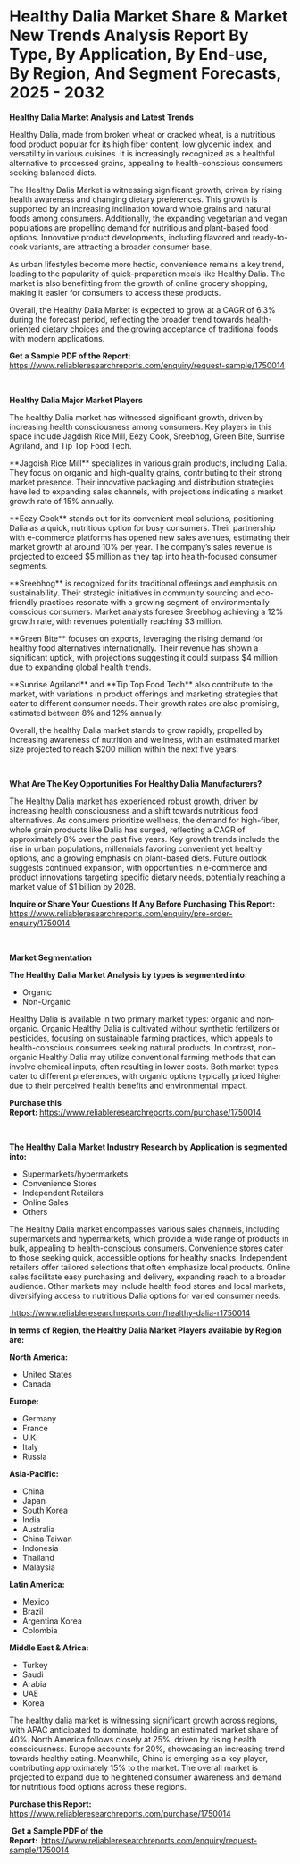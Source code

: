<p><h1>Healthy Dalia Market Share & Market New Trends Analysis Report By Type, By Application, By End-use, By Region, And Segment Forecasts, 2025 - 2032</h1></p><p><strong>Healthy Dalia Market Analysis and Latest Trends</strong></p>
<p><p>Healthy Dalia, made from broken wheat or cracked wheat, is a nutritious food product popular for its high fiber content, low glycemic index, and versatility in various cuisines. It is increasingly recognized as a healthful alternative to processed grains, appealing to health-conscious consumers seeking balanced diets.</p><p>The Healthy Dalia Market is witnessing significant growth, driven by rising health awareness and changing dietary preferences. This growth is supported by an increasing inclination toward whole grains and natural foods among consumers. Additionally, the expanding vegetarian and vegan populations are propelling demand for nutritious and plant-based food options. Innovative product developments, including flavored and ready-to-cook variants, are attracting a broader consumer base.</p><p>As urban lifestyles become more hectic, convenience remains a key trend, leading to the popularity of quick-preparation meals like Healthy Dalia. The market is also benefitting from the growth of online grocery shopping, making it easier for consumers to access these products.</p><p>Overall, the Healthy Dalia Market is expected to grow at a CAGR of 6.3% during the forecast period, reflecting the broader trend towards health-oriented dietary choices and the growing acceptance of traditional foods with modern applications.</p></p>
<p><strong>Get a Sample PDF of the Report:&nbsp;</strong> <a href="https://www.reliableresearchreports.com/enquiry/request-sample/1750014?utm_campaign=3434&utm_medium=2&utm_source=Github&utm_content=ia&utm_term=16042025&utm_id=healthy-dalia">https://www.reliableresearchreports.com/enquiry/request-sample/1750014</a></p>
<p>&nbsp;</p>
<p><strong>Healthy Dalia Major Market Players</strong></p>
<p><p>The healthy Dalia market has witnessed significant growth, driven by increasing health consciousness among consumers. Key players in this space include Jagdish Rice Mill, Eezy Cook, Sreebhog, Green Bite, Sunrise Agriland, and Tip Top Food Tech.</p><p>**Jagdish Rice Mill** specializes in various grain products, including Dalia. They focus on organic and high-quality grains, contributing to their strong market presence. Their innovative packaging and distribution strategies have led to expanding sales channels, with projections indicating a market growth rate of 15% annually.</p><p>**Eezy Cook** stands out for its convenient meal solutions, positioning Dalia as a quick, nutritious option for busy consumers. Their partnership with e-commerce platforms has opened new sales avenues, estimating their market growth at around 10% per year. The company’s sales revenue is projected to exceed $5 million as they tap into health-focused consumer segments.</p><p>**Sreebhog** is recognized for its traditional offerings and emphasis on sustainability. Their strategic initiatives in community sourcing and eco-friendly practices resonate with a growing segment of environmentally conscious consumers. Market analysts foresee Sreebhog achieving a 12% growth rate, with revenues potentially reaching $3 million.</p><p>**Green Bite** focuses on exports, leveraging the rising demand for healthy food alternatives internationally. Their revenue has shown a significant uptick, with projections suggesting it could surpass $4 million due to expanding global health trends.</p><p>**Sunrise Agriland** and **Tip Top Food Tech** also contribute to the market, with variations in product offerings and marketing strategies that cater to different consumer needs. Their growth rates are also promising, estimated between 8% and 12% annually.</p><p>Overall, the healthy Dalia market stands to grow rapidly, propelled by increasing awareness of nutrition and wellness, with an estimated market size projected to reach $200 million within the next five years.</p></p>
<p>&nbsp;</p>
<p><strong>What Are The Key Opportunities For Healthy Dalia Manufacturers?</strong></p>
<p><p>The Healthy Dalia market has experienced robust growth, driven by increasing health consciousness and a shift towards nutritious food alternatives. As consumers prioritize wellness, the demand for high-fiber, whole grain products like Dalia has surged, reflecting a CAGR of approximately 8% over the past five years. Key growth trends include the rise in urban populations, millennials favoring convenient yet healthy options, and a growing emphasis on plant-based diets. Future outlook suggests continued expansion, with opportunities in e-commerce and product innovations targeting specific dietary needs, potentially reaching a market value of $1 billion by 2028.</p></p>
<p><strong>Inquire or Share Your Questions If Any Before Purchasing This Report:</strong> <a href="https://www.reliableresearchreports.com/enquiry/pre-order-enquiry/1750014?utm_campaign=3434&utm_medium=2&utm_source=Github&utm_content=ia&utm_term=16042025&utm_id=healthy-dalia">https://www.reliableresearchreports.com/enquiry/pre-order-enquiry/1750014</a></p>
<p>&nbsp;</p>
<p><strong>Market Segmentation</strong></p>
<p><strong>The Healthy Dalia Market Analysis by types is segmented into:</strong></p>
<p><ul><li>Organic</li><li>Non-Organic</li></ul></p>
<p><p>Healthy Dalia is available in two primary market types: organic and non-organic. Organic Healthy Dalia is cultivated without synthetic fertilizers or pesticides, focusing on sustainable farming practices, which appeals to health-conscious consumers seeking natural products. In contrast, non-organic Healthy Dalia may utilize conventional farming methods that can involve chemical inputs, often resulting in lower costs. Both market types cater to different preferences, with organic options typically priced higher due to their perceived health benefits and environmental impact.</p></p>
<p><strong>Purchase this Report:&nbsp;</strong><a href="https://www.reliableresearchreports.com/purchase/1750014?utm_campaign=3434&utm_medium=2&utm_source=Github&utm_content=ia&utm_term=16042025&utm_id=healthy-dalia">https://www.reliableresearchreports.com/purchase/1750014</a></p>
<p>&nbsp;</p>
<p><strong>The Healthy Dalia Market Industry Research by Application is segmented into:</strong></p>
<p><ul><li>Supermarkets/hypermarkets</li><li>Convenience Stores</li><li>Independent Retailers</li><li>Online Sales</li><li>Others</li></ul></p>
<p><p>The Healthy Dalia market encompasses various sales channels, including supermarkets and hypermarkets, which provide a wide range of products in bulk, appealing to health-conscious consumers. Convenience stores cater to those seeking quick, accessible options for healthy snacks. Independent retailers offer tailored selections that often emphasize local products. Online sales facilitate easy purchasing and delivery, expanding reach to a broader audience. Other markets may include health food stores and local markets, diversifying access to nutritious Dalia options for varied consumer needs.</p></p>
<p><a href="https://www.reliableresearchreports.com/healthy-dalia-r1750014?utm_campaign=3434&utm_medium=2&utm_source=Github&utm_content=ia&utm_term=16042025&utm_id=healthy-dalia">&nbsp;https://www.reliableresearchreports.com/healthy-dalia-r1750014</a></p>
<p><strong>In terms of Region, the Healthy Dalia Market Players available by Region are:</strong></p>
<p>
    <p> <strong> North America: </strong>
        <ul>
            <li>United States</li>
            <li>Canada</li>
        </ul>
        </p> 
    <p> <strong> Europe: </strong>
        <ul>
            <li>Germany</li>
            <li>France</li>
            <li>U.K.</li>
            <li>Italy</li>
            <li>Russia</li>
        </ul>
        </p> 
    <p> <strong> Asia-Pacific: </strong>
        <ul>
            <li>China</li>
            <li>Japan</li>
            <li>South Korea</li>
            <li>India</li>
            <li>Australia</li>
            <li>China Taiwan</li>
            <li>Indonesia</li>
            <li>Thailand</li>
            <li>Malaysia</li>
        </ul>
        </p> 
    <p> <strong> Latin America: </strong>
        <ul>
            <li>Mexico</li>
            <li>Brazil</li>
            <li>Argentina Korea</li>
            <li>Colombia</li>
        </ul>
        </p> 
    <p> <strong> Middle East & Africa: </strong>
        <ul>
            <li>Turkey</li>
            <li>Saudi</li>
            <li>Arabia</li>
            <li>UAE</li>
            <li>Korea</li>
        </ul>
    </p>
    </p>
<p><p>The healthy dalia market is witnessing significant growth across regions, with APAC anticipated to dominate, holding an estimated market share of 40%. North America follows closely at 25%, driven by rising health consciousness. Europe accounts for 20%, showcasing an increasing trend towards healthy eating. Meanwhile, China is emerging as a key player, contributing approximately 15% to the market. The overall market is projected to expand due to heightened consumer awareness and demand for nutritious food options across these regions.</p></p>
<p><strong>Purchase this Report: </strong><a href="https://www.reliableresearchreports.com/purchase/1750014?utm_campaign=3434&utm_medium=2&utm_source=Github&utm_content=ia&utm_term=16042025&utm_id=healthy-dalia">https://www.reliableresearchreports.com/purchase/1750014</a></p>
<p>&nbsp;<strong>Get a Sample PDF of the Report:&nbsp;&nbsp;</strong><a href="https://www.reliableresearchreports.com/enquiry/request-sample/1750014?utm_campaign=3434&utm_medium=2&utm_source=Github&utm_content=ia&utm_term=16042025&utm_id=healthy-dalia">https://www.reliableresearchreports.com/enquiry/request-sample/1750014</a></p>
<p><strong></strong></p>
<p><p></p><p></p><p></p></p>
